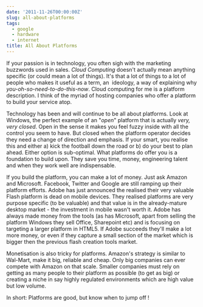 ```yaml
---
date: '2011-11-26T00:00:00Z'
slug: all-about-platforms
tags:
  - google
  - hardware
  - internet
title: All About Platforms
---
```


If your passion is in technology, you often sigh with the marketing buzzwords
used in sales. <em>Cloud Computing</em> doesn't actually mean anything specific
(or could mean a lot of things). It's that a lot of things to a lot of people
who makes it useful as a term, an  ideology, a way of explaining why
<em>you-oh-so-need-to-do-this-now</em>. Cloud computing for me is a platform
description. I think of the myriad of hosting companies who offer a platform to
build your service atop.

Technology has been and will continue to be all about platforms. Look at
Windows, the perfect example of an "<em>open</em>" platform that is actually
<em>very, very closed</em>. Open in the sense it makes you feel fuzzy inside
with all the control you seem to have. But closed when the platform operator
decides they need a change of direction and emphasis. If your smart, you realise
this and either a) kick the football down the road or b) do your best to plan
ahead. Either option is sub-optimal. What platforms do offer you is a foundation
to build upon. They save you time, money, engineering talent and when they work
well are indispensable.

If you build the platform, you can make a lot of money. Just ask Amazon and
Microsoft. Facebook, Twitter and Google are still ramping up their platform
efforts. Adobe has just announced the realised their very valuable Flash
platform is dead on mobile devices. They realised platforms are very purpose
specific (to be valuable) and that value is in the already-mature desktop
market - the investment in mobile wasn't worth it. Adobe has always made money
from the tools (as has Microsoft, apart from selling the platform Windows they
sell Office, Sharepoint etc) and is focusing on targeting a larger platform in
HTML5. If Adobe succeeds they'll make a lot more money, or even if they capture
a small section of the market which is bigger then the previous flash creation
tools market.

Monetisation is also tricky for platforms. Amazon's strategy is similar to
Wal-Mart, make it big, reliable and cheap. Only big companies can ever compete
with Amazon on that scale. Smaller companies must rely on getting as many people
to their platform as possible (to get as big) or creating a niche in say highly
regulated environments which are high value but low volume.

In short: Platforms are good, but know when to jump off !
